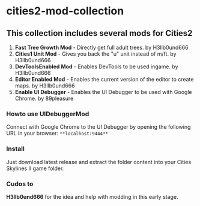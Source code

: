 # cities2-mod-collection

## This collection includes several mods for Cities2
1. **Fast Tree Growth Mod** - Directly get full adult trees. by H3llb0und666
2. **Cities1 Unit Mod** - Gives you back the "u" unit instead of m/ft. by H3llb0und666
3. **DevToolsEnabled Mod** - Enables DevTools to be used ingame. by H3llb0und666
4. **Editor Enabled Mod** - Enables the current version of the editor to create maps. by H3llb0und666
5. **Enable UI Debugger** - Enables the UI Debugger to be used with Google Chrome. by 89pleasure
 

### Howto use UIDebuggerMod
Connect with Google Chrome to the UI Debugger by opening the following URL in your browser:
	```**localhost:9444**```


### Install
Just download latest release and extract the folder content into your Cities Skylines II game folder.

### Cudos to
**H3llb0und666** for the idea and help with modding in this early stage.
